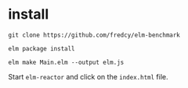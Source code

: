 # install
`git clone https://github.com/fredcy/elm-benchmark`

`elm package install`

`elm make Main.elm --output elm.js`

Start `elm-reactor` and click on the `index.html` file.
